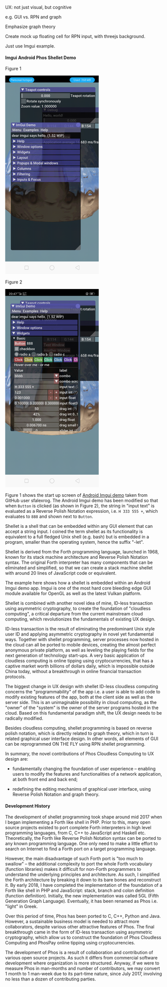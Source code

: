 UX: not just visual, but cognitive

e.g. GUI vs. RPN and graph

Emphasize graph theory

Create mock up floating cell for RPN input, with threejs background.

Just use Imgui example.

#### Imgui Android Phos Shellet Demo

<p> Figure 1 </p>
<img src="https://github.com/udexon/EMYL/blob/master/E005_Imgui_Android/Imgui_Android_Start.png" width=300>

<p> Figure 2 </p>
<img src="https://github.com/udexon/EMYL/blob/master/E005_Imgui_Android/Imgui_Android_888.png" width=300>

Figure 1 shows the start up screen of [Android Imgui demo](https://github.com/sfalexrog/Imgui_Android) taken from GitHub user sfalexrog. The Android Imgui demo has been modified so that when `Button` is clicked (as shown in Figure 2), the string in "input text" is evaluated as a Reverse Polish Notation expression, i.e. `H 333 555 +`, which evaluates to `888` and shown next to `Button`.

Shellet is a shell that can be embedded within any GUI element that can accept a string input. I coined the term shellet as its functionality is equivalent to a full fledged Unix shell (e.g. bash) but is embedded in a program, smaller than the operating system, hence the suffix "-let".

Shellet is derived from the Forth programming language, launched in 1968, known for its stack machine architecture and Reverse Polish Notation syntax. The original Forth interpreter has many components that can be eliminated and simplified, so that we can create a stack machine shellet with around 20 lines of JavaScript code or equivalent. 

The example here shows how a shellet is embedded within an Android Imgui demo app. Imgui is one of the most hard core bleeding edge GUI module available for OpenGL as well as the latest Vulkan platform. 

Shellet is combined with another novel idea of mine, ID-less transaction using asymmetric cryptography, to create the foundation of "cloudless computing", a critical departure from the current mainstream cloud computing, which revolutionizes the fundamentals of existing UX design.

ID-less transaction is the result of eliminating the predominant Unix style user ID and applying asymmetric cryptography in novel yet fundamental ways. Together with shellet programming, server processes now hosted in the cloud can all be ported to mobile devices, creating the almost perfect anonymous private platform, as well as leveling the playing fields for the next generation of technology start-ups. A very basic application of cloudless computing is online tipping using cryptocurrencies, that has a captive market worth billions of dollars daily, which is impossible outside China today, without a breakthrough in online financial transaction protocols.

The biggest change in UX design with shellet ID-less cloudless computing concerns the "programmability" of the app i.e. a user is able to add code to modify existing features of the app, both at the client side as well as the server side. This is an unimaginable possibility in cloud computing, as the "owner" of the "system" is the owner of the server programs hosted in the cloud. Based on this fundamental paradigm shift, the UX design needs to be radically modified.

Besides cloudless computing, shellet programming is based on reverse polish notation, which is directly related to graph theory, which in turn is related graphical user interface design. In other words, all elements of GUI can be reprogrammed ON THE FLY using RPN shellet programming.

In summary, the novel contributions of Phos Cloudless Computing to UX design are:

- fundamentally changing the foundation of user experience &ndash; enabling users to modify the features and functionalities of a network application, at both front end and back end;

- redefining the editing mechanims of graphical user interface, using Reverse Polish Notation and graph theory. 


#### Development History 

The development of shellet programming took shape around mid 2017 when I began implementing a Forth like shell in PHP. Prior to this, many open source projects existed to port complete Forth interpreters in high level programming languages, from C, C++ to JavaScript and Haskell etc. Theoretically, the Forth like Reverse Polish Notation syntax can be ported to any known programming language. One only need to make a little effort to search on Internet to find a Forth port on a target programming language. 

However, the main disadvantage of such Forth port is "too much to swallow" &ndash; the additional complexity to port the whole Forth vocabulary (function libraries) makes it difficult for non-Forth programmers to understand the underlying principles and architecture. As such, I simplified the Forth architecture by breaking it down to its bare bones and reconstruct it. By early 2018, I have completed the implementation of the foundation of a Forth like shell in PHP and JavaScript: stack, branch and colon definition (function definition). Initially, the new implementation was called 5GL (Fifth Generation Graph Language). Eventually, it has been renamed as Phos i.e. "light" in Greek.

Over this period of time, Phos has been ported to C, C++, Python and Java. However, a sustainable business model is needed to attract more collaborators, despite various other attractive features of Phos. The final breakthrough came in the form of ID-less transaction using asymmetric cryptography, which allow us to construct the foundation of Phos Cloudless Computing and PhosPay online tipping using cryptocurrencies.

The development of Phos is a result of collaboration and contribution of various open source projects. As such it differs from commercial software development where organization is more structured. Anyway, if we were to measure Phos in man-months and number of contributors, we may convert 1 month to 1 man-week due to its part-time nature, since July 2017, involving no less than a dozen of contributing parties.
